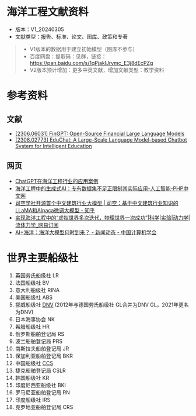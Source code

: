 # 海洋工程文献资料
- 版本：V1_20240305
- 文献类型：报告、标准、论文、图库、政策和专著
> - V1版本的数据用于建立初始模型（图库不参与）
> - 百度网盘：提取码：见群，链接：https://pan.baidu.com/s/1qPjaklJrvmc_E3j8dEcPZg
> - V2版本预计增加：更多中英文献，增加文献类型：教学资料

# 参考资料
## 文献
- [[2306.06031] FinGPT: Open-Source Financial Large Language Models](https://arxiv.org/abs/2306.06031)
- [[2308.02773] EduChat: A Large-Scale Language Model-based Chatbot System for Intelligent Education](https://arxiv.org/abs/2308.02773)

## 网页
- [ChatGPT在海洋工程行业的应用案例](https://sujiang.blog/blog/2023/05/14/chatgpt%E5%9C%A8%E6%B5%B7%E6%B4%8B%E5%B7%A5%E7%A8%8B%E8%A1%8C%E4%B8%9A%E7%9A%84%E5%BA%94%E7%94%A8%E6%A1%88%E4%BE%8B/)
- [海洋工程中的生成式AI：专有数据集不足正限制其实际应用-人工智能-PHP中文网](https://www.php.cn/faq/623498.html)
- [司空学社开源首个中文建筑行业大模型 | 司空：基于中文建筑行业知识的LLaMA和Alpaca微调大模型 - 知乎](https://zhuanlan.zhihu.com/p/641374615)
- [实现海洋工程中的“虚拟世界多次迭代，物理世界一次成功”|科学|实验|动力学|流体力学_网易订阅](https://www.163.com/dy/article/IORARFBG05325Q3L.html)
- [AI+海洋：海洋大模型何时到来？ - 新闻动态 - 中国计算机学会](https://www.ccf.org.cn/YOCSEF/Branches/Qingdao/News/2023-11-03/796826.shtml)

# 世界主要船级社
1. 英国劳氏船级社 LR
2. 法国船级社 BV
3. 意大利船级社 RINA
4. 美国船级社 ABS
5. 挪威船级社 [DNV](https://www.dnv.com/cn) (2012年与德国劳氏船级社 GL合并为DNV GL，2021年更名为DNV)
6. 日本海事协会 NK
7. 希腊船级社 HR
8. 俄罗斯船舶登记局 RS
9. 波兰船舶登记局 PRS
10. 南斯拉夫船舶登记局 JR
11. 保加利亚船舶登记局 BKR
12. 中国船级社 [CCS](https://www.ccs.org.cn/ccswz/)
13. 捷克船舶登记局 CSLR
14. 韩国船级社 KR
15. 印度尼西亚船级社 BKI
16. 罗马尼亚船舶登记局 RN
17. 印度船级社 IRS
18. 克罗地亚船舶登记局 CRS
